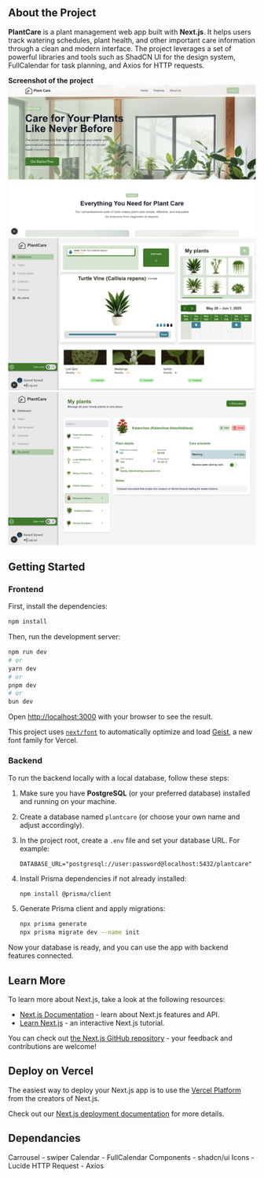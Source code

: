 ## About the Project

**PlantCare** is a plant management web app built with **Next.js**. It helps users track watering schedules, plant health, and other important care information through a clean and modern interface. The project leverages a set of powerful libraries and tools such as ShadCN UI for the design system, FullCalendar for task planning, and Axios for HTTP requests.

**Screenshot of the project**
![Landing page](/plantcare-app/public/images/presentation/landing-page.png)
![Dashboard](/plantcare-app/public/images/presentation/dashboard.png)
![My plants section](/plantcare-app/public/images/presentation/my-plants.png)

## Getting Started

### Frontend

First, install the dependencies:

```bash
npm install
```

Then, run the development server:

```bash
npm run dev
# or
yarn dev
# or
pnpm dev
# or
bun dev
```

Open [http://localhost:3000](http://localhost:3000) with your browser to see the result.

This project uses [`next/font`](https://nextjs.org/docs/app/building-your-application/optimizing/fonts) to automatically optimize and load [Geist](https://vercel.com/font), a new font family for Vercel.

### Backend

To run the backend locally with a local database, follow these steps:

1. Make sure you have **PostgreSQL** (or your preferred database) installed and running on your machine.
2. Create a database named `plantcare` (or choose your own name and adjust accordingly).
3. In the project root, create a `.env` file and set your database URL. For example:

   ```env
   DATABASE_URL="postgresql://user:password@localhost:5432/plantcare"
   ```

4. Install Prisma dependencies if not already installed:

   ```bash
   npm install @prisma/client
   ```

5. Generate Prisma client and apply migrations:

   ```bash
   npx prisma generate
   npx prisma migrate dev --name init
   ```

Now your database is ready, and you can use the app with backend features connected.

## Learn More

To learn more about Next.js, take a look at the following resources:

- [Next.js Documentation](https://nextjs.org/docs) - learn about Next.js features and API.
- [Learn Next.js](https://nextjs.org/learn) - an interactive Next.js tutorial.

You can check out [the Next.js GitHub repository](https://github.com/vercel/next.js) - your feedback and contributions are welcome!

## Deploy on Vercel

The easiest way to deploy your Next.js app is to use the [Vercel Platform](https://vercel.com/new?utm_medium=default-template&filter=next.js&utm_source=create-next-app&utm_campaign=create-next-app-readme) from the creators of Next.js.

Check out our [Next.js deployment documentation](https://nextjs.org/docs/app/building-your-application/deploying) for more details.


## Dependancies

Carrousel - swiper
Calendar - FullCalendar
Components - shadcn/ui
Icons - Lucide
HTTP Request - Axios
